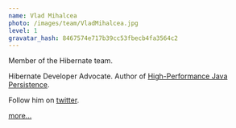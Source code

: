 ```yaml
---
name: Vlad Mihalcea
photo: /images/team/VladMihalcea.jpg
level: 1
gravatar_hash: 8467574e717b39cc53fbecb4fa3564c2
---
```

Member of the Hibernate team.

Hibernate Developer Advocate. Author of [High-Performance Java Persistence](https://leanpub.com/high-performance-java-persistence).

Follow him on [twitter](http://twitter.com/vlad_mihalcea).  

[more...](http://vladmihalcea.com)
